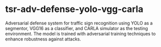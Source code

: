 # tsr-adv-defense-yolo-vgg-carla
Adversarial defense system for traffic sign recognition using YOLO as a segmentor, VGG16 as a classifier, and CARLA simulator as the testing environment. The model is trained with adversarial training techniques to enhance robustness against attacks.
